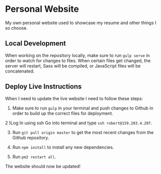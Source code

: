 # Personal Website
My own personal website used to showcase my resume and other things I so choose.

## Local Development
When working on the repository locally, make sure to run `gulp serve` in order to watch for changes to files. When certain files get changed, the server will restart, Sass will be compiled, or JavaScript files will be concatenated.

## Deploy Live Instructions
When I need to update the live website I need to follow these steps:

1) Make sure to run `gulp` in your terminal and push changes to Github in order to build up the correct files for deployment.

2 )Log In using ssh
Go into terminal and type `ssh robert@159.203.4.207`.

3) Run `git pull origin master` to get the most recent changes from the Github repository.

4) Run `npm install` to install any new dependencies.

5) Run `pm2 restart all`.

The website should now be updated!
